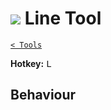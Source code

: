 # ![](https://raw.githubusercontent.com/jbunke/stipple-effect/master/res/icons/line_tool.png) Line Tool

[`< Tools`](./tools.md)

**Hotkey:** <kbd>L</kbd>

## Behaviour

<!-- TODO -->
